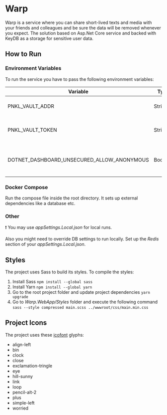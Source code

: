 # Warp

Warp is a service where you can share short-lived texts and media with your friends and colleagues and be sure the data will be removed whenever you expect. The solution based on Asp.Net Core service and backed with KeyDB as a storage for sensitive user data.


## How to Run


### Environment Variables

To run the service you have to pass the following environment variables:

|Variable        |Type  |Notes|Description                        |
|----------------|------|-----|-----------------------------------|
|PNKL_VAULT_ADDR |String|     |An address of a Vault instance     |
|PNKL_VAULT_TOKEN|String|     |An access token of a Vault instance|
|DOTNET_DASHBOARD_UNSECURED_ALLOW_ANONYMOUS|Boolean|Local env only| Dsiables the telemetry dashboard login|

### Docker Compose

Run the compose file inside the root directory. It sets up external dependencies like a database etc.


### Other

:exclamation: You may use _appSettings.Local.json_ for local runs.

Also you might need to override DB settings to run locally. Set up the _Redis_ section of your _appSettings.Local.json_.


## Styles

The project uses Sass to build its styles. To compile the styles:
1. Install Sass `npm install --global sass`
2. Install Yarn `npm install --global yarn`
3. Go to the root project folder and update project dependencies `yarn upgrade`
4. Go to _Warp.WebApp/Styles_ folder and execute the following command `sass --style compressed main.scss ../wwwroot/css/main.min.css`


## Project Icons

The project uses these [icofont](https://icofont.com) glyphs:

- align-left
- bin
- clock
- close
- exclamation-tringle
- eye
- hill-sunny
- link
- loop
- pencil-alt-2
- plus
- simple-left
- worried